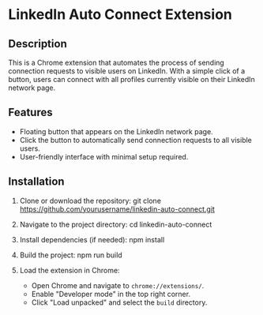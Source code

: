 # LinkedIn Auto Connect Extension

## Description
This is a Chrome extension that automates the process of sending connection requests to visible users on LinkedIn. With a simple click of a button, users can connect with all profiles currently visible on their LinkedIn network page.

## Features
- Floating button that appears on the LinkedIn network page.
- Click the button to automatically send connection requests to all visible users.
- User-friendly interface with minimal setup required.

## Installation

1. Clone or download the repository:
   git clone https://github.com/yourusername/linkedin-auto-connect.git
   
2. Navigate to the project directory:
   cd linkedin-auto-connect

3. Install dependencies (if needed):
   npm install

4. Build the project:
   npm run build

5. Load the extension in Chrome:
   - Open Chrome and navigate to `chrome://extensions/`.
   - Enable "Developer mode" in the top right corner.
   - Click "Load unpacked" and select the `build` directory.


